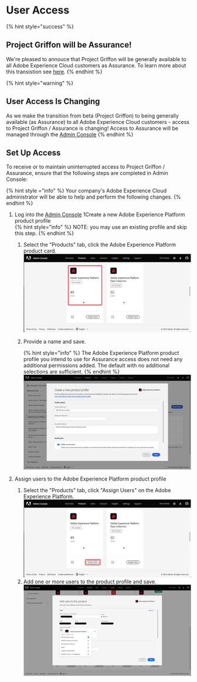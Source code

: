 # User Access

{% hint style="success" %}
## Project Griffon will be Assurance!
We're pleased to annouce that Project Griffon will be generally available to all Adobe Experience Cloud customers as Assurance. To learn more about this transistion see [here]().
{% endhint %}

{% hint style="warning" %}
## User Access Is Changing
As we make the transition from beta (Project Griffon) to being generally available (as Assurance) to all Adobe Experience Cloud customers - access to Project Griffon / Assurance is changing! Access to Assurance will be managed through the [Admin Console](https://helpx.adobe.com/enterprise/using/admin-console.html)
{% endhint %}

## Set Up Access

To receive or to maintain uninterrupted access to Project Griffon / Assurance, ensure that the following steps are completed in Admin Console:

{% hint style ="info" %}
Your company's Adobe Experience Cloud administrator will be able to help and perform the following changes.
{% endhint %}


1. Log into the [Admin Console](https://adminconsole.adobe.com/)
1Create a new Adobe Experience Platform product profile  
{% hint style="info" %}
NOTE: you may use an existing profile and skip this step.
{% endhint %}

   1. Select the "Products" tab, click the Adobe Experience Platform product card.  
![Adobe Experience Platform Assurance analytics view](../../.gitbook/assets/admin-console-aep-product.png)
   2. Provide a name and save. 

      {% hint style="info" %}
      The Adobe Experience Platform product profile you intend to use for Assurance access does not need any additional permissions added. The default with no additional selections are sufficient.
      {% endhint %}
      ![Adobe Experience Platform Assurance analytics view](../../.gitbook/assets/admin-console-aep-new-product-profile.png)
1. Assign users to the Adobe Experience Platform product profile
   1. Select the "Products" tab, click "Assign Users" on the Adobe Experience Platform.  
![Adobe Experience Platform Assurance analytics view](../../.gitbook/assets/admin-console-aep-product-assign.png)
   1. Add one or more users to the product profile and save.  
![Adobe Experience Platform Assurance analytics view](../../.gitbook/assets/admin-console-aep-product-user.png)
